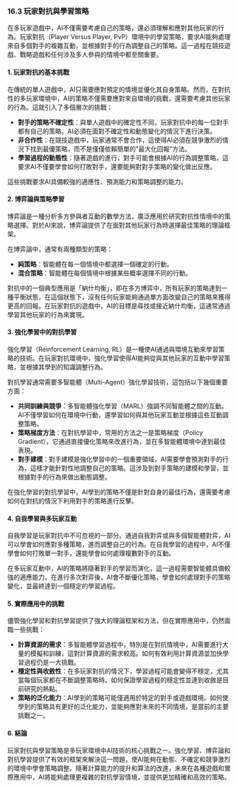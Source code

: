 ### 16.3 玩家對抗與學習策略

在多玩家遊戲中，AI不僅需要考慮自己的策略，還必須理解和應對其他玩家的行為。玩家對抗（Player Versus Player, PvP）環境中的學習策略，要求AI能夠處理來自多個對手的複雜互動，並根據對手的行為調整自己的策略。這一過程在競技遊戲、戰略遊戲和任何涉及多人參與的情境中都至關重要。

#### 1. 玩家對抗的基本挑戰

在傳統的單人遊戲中，AI只需要應對預定的情境並優化其自身策略。然而，在對抗性的多玩家環境中，AI的策略不僅需要應對來自環境的挑戰，還需要考慮其他玩家的行為。這就引入了多個層次的挑戰：

- **對手的策略不確定性**：與單人遊戲中的確定性不同，玩家對抗中的每一位對手都有自己的策略。AI必須在面對不確定性和動態變化的情況下進行決策。
- **非合作性**：在競技遊戲中，玩家通常不會合作，這使得AI必須在競爭激烈的情況下找到最優策略，而不是僅僅依賴簡單的“最大化回報”方法。
- **學習過程的動態性**：隨著遊戲的進行，對手可能會根據AI的行為調整策略，這要求AI不僅要學會如何打敗對手，還要能夠對對手策略的變化做出反應。

這些挑戰要求AI具備較強的適應性、預測能力和策略調整的能力。

#### 2. 博弈論與策略學習

博弈論是一種分析多方參與者互動的數學方法，廣泛應用於研究對抗性情境中的策略選擇。對於AI來說，博弈論提供了在面對其他玩家行為時選擇最佳策略的理論框架。

在博弈論中，通常有兩種類型的策略：

- **純策略**：智能體在每一個情境中都選擇一個確定的行動。
- **混合策略**：智能體在每個情境中根據某些概率選擇不同的行動。

對抗中的一個典型應用是「納什均衡」，即在多方博弈中，所有玩家的策略達到一種平衡狀態，在這個狀態下，沒有任何玩家能夠通過單方面改變自己的策略來獲得更高的回報。在玩家對抗的遊戲中，AI的目標是尋找或接近納什均衡，這通常通過學習其他玩家的行為來實現。

#### 3. 強化學習中的對抗學習

強化學習（Reinforcement Learning, RL）是一種使AI通過與環境互動來學習策略的技術。在玩家對抗環境中，強化學習使得AI能夠從與其他玩家的互動中學習策略，並根據其學到的知識調整行為。

對抗學習通常需要多智能體（Multi-Agent）強化學習技術，這包括以下幾個重要方面：

- **共同訓練與競爭**：多智能體強化學習（MARL）強調不同智能體之間的互動。AI不僅學習如何在環境中行動，還學習如何與其他玩家互動並根據這些互動調整策略。
- **策略梯度方法**：在對抗學習中，常用的方法之一是策略梯度（Policy Gradient），它通過直接優化策略來改進行為，並在多智能體環境中達到最佳表現。
- **對手建模**：對手建模是強化學習中的一個重要領域，AI需要學會預測對手的行為，這樣才能針對性地調整自己的策略。這涉及到對手策略的建模和學習，並根據對手的行為來做出動態調整。

在強化學習的對抗學習中，AI學到的策略不僅是針對自身的最佳行為，還需要考慮如何在對抗的情況下利用對手的策略進行反擊。

#### 4. 自我學習與多玩家互動

自我學習是玩家對抗中不可忽視的一部分。通過自我對弈或與多個智能體對弈，AI可以學會如何應對多種策略，進而調整自己的行為。在自我學習的過程中，AI不僅學會如何打敗單一對手，還能學會如何處理複數對手的互動。

在多玩家互動中，AI的策略將隨著對手的學習而演化，這一過程需要智能體具備較強的適應能力。在進行多次對弈後，AI會不斷優化策略，學會如何處理對手的策略變化，並最終達到一個穩定的學習過程。

#### 5. 實際應用中的挑戰

儘管強化學習和對抗學習提供了強大的理論框架和方法，但在實際應用中，仍然面臨一些挑戰：

- **計算資源的需求**：多智能體學習過程中，特別是在對抗情境中，AI需要進行大量的模擬和訓練，這對計算資源的需求較高。如何有效利用計算資源並加快學習過程仍是一大挑戰。
- **穩定性與收斂性**：在多玩家對抗的情況下，學習過程可能會變得不穩定，尤其當每個玩家都在不斷調整策略時。如何保證學習過程的穩定性並達到收斂是目前研究的熱點。
- **策略的泛化能力**：AI學到的策略可能僅適用於特定的對手或遊戲環境。如何使學到的策略具有更好的泛化能力，並能夠應對未來的不同情境，是當前的主要挑戰之一。

#### 6. 結論

玩家對抗與學習策略是多玩家環境中AI技術的核心挑戰之一。強化學習、博弈論和對抗學習提供了有效的框架來解決這一問題，使AI能夠在動態、不確定和競爭激烈的環境中學會策略調整。隨著計算能力的提升和算法的改進，未來在各種遊戲和實際應用中，AI將能夠處理更複雜的對抗學習情境，並提供更加精確和高效的策略。